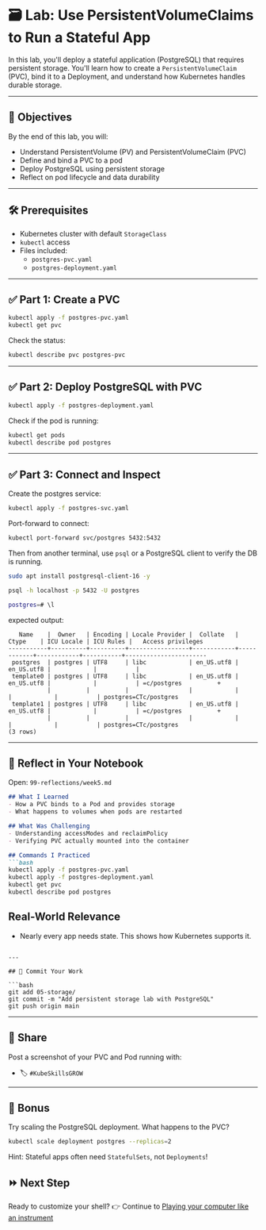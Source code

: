 # 🗃️ Lab: Use PersistentVolumeClaims to Run a Stateful App

In this lab, you'll deploy a stateful application (PostgreSQL) that requires persistent storage. You'll learn how to create a `PersistentVolumeClaim` (PVC), bind it to a Deployment, and understand how Kubernetes handles durable storage.

---

## 🎯 Objectives

By the end of this lab, you will:

- Understand PersistentVolume (PV) and PersistentVolumeClaim (PVC)
- Define and bind a PVC to a pod
- Deploy PostgreSQL using persistent storage
- Reflect on pod lifecycle and data durability

---

## 🛠 Prerequisites

- Kubernetes cluster with default `StorageClass`
- `kubectl` access
- Files included:
  - `postgres-pvc.yaml`
  - `postgres-deployment.yaml`

---

## ✅ Part 1: Create a PVC

```bash
kubectl apply -f postgres-pvc.yaml
kubectl get pvc
```

Check the status:
```bash
kubectl describe pvc postgres-pvc
```

---

## ✅ Part 2: Deploy PostgreSQL with PVC

```bash
kubectl apply -f postgres-deployment.yaml
```

Check if the pod is running:

```bash
kubectl get pods
kubectl describe pod postgres
```

---

## ✅ Part 3: Connect and Inspect

Create the postgres service:

```bash
kubectl apply -f postgres-svc.yaml
```

Port-forward to connect:

```bash
kubectl port-forward svc/postgres 5432:5432
```

Then from another terminal, use `psql` or a PostgreSQL client to verify the DB is running.

```bash
sudo apt install postgresql-client-16 -y

psql -h localhost -p 5432 -U postgres

postgres=# \l
```

expected output:
```
   Name    |  Owner   | Encoding | Locale Provider |  Collate   |   Ctype    | ICU Locale | ICU Rules |   Access privileges   
-----------+----------+----------+-----------------+------------+------------+------------+-----------+-----------------------
 postgres  | postgres | UTF8     | libc            | en_US.utf8 | en_US.utf8 |            |           | 
 template0 | postgres | UTF8     | libc            | en_US.utf8 | en_US.utf8 |            |           | =c/postgres          +
           |          |          |                 |            |            |            |           | postgres=CTc/postgres
 template1 | postgres | UTF8     | libc            | en_US.utf8 | en_US.utf8 |            |           | =c/postgres          +
           |          |          |                 |            |            |            |           | postgres=CTc/postgres
(3 rows)
```

---

## 🧠 Reflect in Your Notebook

Open: `99-reflections/week5.md`

```markdown
## What I Learned
- How a PVC binds to a Pod and provides storage
- What happens to volumes when pods are restarted

## What Was Challenging
- Understanding accessModes and reclaimPolicy
- Verifying PVC actually mounted into the container

## Commands I Practiced
```bash
kubectl apply -f postgres-pvc.yaml
kubectl apply -f postgres-deployment.yaml
kubectl get pvc
kubectl describe pod postgres
```

## Real-World Relevance
- Nearly every app needs state. This shows how Kubernetes supports it.
```

---

## 📝 Commit Your Work

```bash
git add 05-storage/
git commit -m "Add persistent storage lab with PostgreSQL"
git push origin main
```

---

## 📣 Share

Post a screenshot of your PVC and Pod running with:
- 🏷 `#KubeSkillsGROW`

---

## 🔁 Bonus

Try scaling the PostgreSQL deployment. What happens to the PVC?

```bash
kubectl scale deployment postgres --replicas=2
```

Hint: Stateful apps often need `StatefulSets`, not `Deployments`!

## ⏩ Next Step

Ready to customize your shell?
👉 Continue to  [Playing your computer like an instrument](../06-playing-your-computer-as-an-instrument/lab-guide.md)